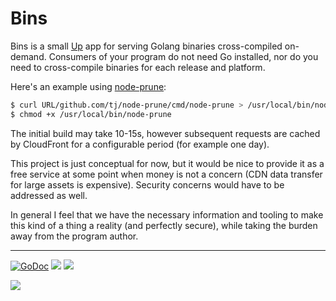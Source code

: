 # Bins

Bins is a small [Up](https://github.com/apex/up) app for serving Golang binaries cross-compiled on-demand. Consumers of your program do not need Go installed, nor do you need to cross-compile binaries for each release and platform.

Here's an example using [node-prune](https://github.com/tj/node-prune):

```sh
$ curl URL/github.com/tj/node-prune/cmd/node-prune > /usr/local/bin/node-prune
$ chmod +x /usr/local/bin/node-prune
```

The initial build may take 10-15s, however subsequent requests are cached by CloudFront for a configurable period (for example one day).

This project is just conceptual for now, but it would be nice to provide it as a free service at some point when money is not a concern (CDN data transfer for large assets is expensive). Security concerns would have to be addressed as well.

In general I feel that we have the necessary information and tooling to make this kind of a thing a reality (and perfectly secure), while taking the burden away from the program author.

---

[![GoDoc](https://godoc.org/github.com/apex/bins?status.svg)](https://godoc.org/github.com/apex/bins)
![](https://img.shields.io/badge/license-MIT-blue.svg)
![](https://img.shields.io/badge/status-stable-green.svg)

<a href="https://apex.sh"><img src="http://tjholowaychuk.com:6000/svg/sponsor"></a>
